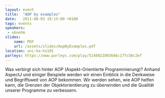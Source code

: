 ```yaml
---
layout: event
title:  "AOP by examples"
date:   2011-08-03 19:15:00 +0100
tags: events
speakers:
 - oboehm
slides:
    name: PDF
    url: /assets/slides/AopByExamples.pdf
location: uni-ka-hs101
parleys: https://www.parleys.com/play/514892280364bc17fc56c2ef
---
```


Was verbirgt sich hinter AOP (Aspekt-Orientierte Programmierung)? Anhand AspectJ und einiger Beispiele werden wir einen Einblick in die Denkweise und Begriffsweit von AOP bekommen. Wir werden sehen, wie AOP helfen kann, die Grenzen der Objektorientierung zu überwinden und die Qualität unserer Programme zu verbessern.
